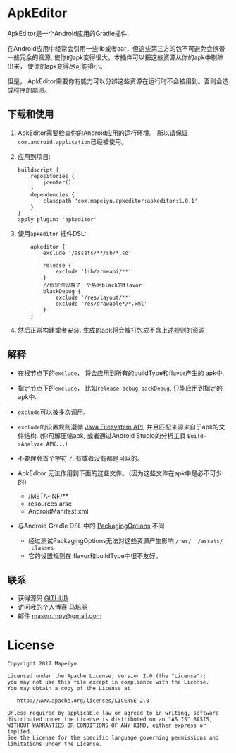 ApkEditor
========

ApkEditor是一个Android应用的Gradle插件. 

在Android应用中经常会引用一些lib或者aar，但这些第三方的包不可避免会携带一些冗余的资源, 使你的apk变得很大。本插件可以把这些资源从你的apk中剔除出来， 使你的apk变得尽可能得小。

但是， ApkEditor需要你有能力可以分辨这些资源在运行时不会被用到。否则会造成程序的崩溃。

下载和使用
--------

1. ApkEditor需要检查你的Android应用的运行环境。 所以请保证`com.android.application`已经被使用。

2. 应用到项目:

	```
	buildscript {
	    repositories {
	        jcenter()
	    }
	    dependencies {
	        classpath 'com.mapeiyu.apkeditor:apkeditor:1.0.1'
	    }
	}
	apply plugin: 'apkeditor'
	```
3. 使用`apkeditor` 插件DSL:

	```
		apkeditor {
            exclude '/assets/**/sb/*.so'

            release {
                exclude 'lib/armeabi/**'
            }
            //假定你设置了一个名为black的flavor
            blackDebug {
                exclude '/res/layout/**'
                exclude 'res/drawable*/*.xml'
            }
        }
	```
4. 然后正常构建或者安装. 生成的apk将会被打包成不含上述规则的资源

解释
----------

* 在根节点下的`exclude`， 将会应用到所有的buildType和flavor产生的 apk中.
* 指定节点下的`exclude`， 比如`release debug backDebug`, 只能应用到指定的apk中.
* `exclude`可以被多次调用.
* `exclude`的设置规则遵循 [Java Filesystem API][1], 并且匹配来源来自于apk的文件结构. (你可解压缩apk, 或者通过Android Studio的分析工具 `Build->Analyze APK...`) 
* 不要理会首个字符 `/`. 有或者没有都是可以的。
* ApkEditor 无法作用到下面的这些文件。（因为这些文件在apk中是必不可少的）

	* /META-INF/**
	* resources.arsc
	* AndroidManifest.xml

* 与Android Gradle DSL 中的 [PackagingOptions][2] 不同

	* 经过测试PackagingOptions无法对这些资源产生影响 `/res/  /assets/  .classes`
	* 它的设置规则在 flavor和buildType中很不友好。

联系
---------

* 获得源码 [GITHUB][3].
* 访问我的个人博客 [马培羽][4]
* 邮件 [mason.mpy@gmail.com](mason.mpy@gmail.com)

License
=======

    Copyright 2017 Mapeiyu

    Licensed under the Apache License, Version 2.0 (the "License");
    you may not use this file except in compliance with the License.
    You may obtain a copy of the License at

       http://www.apache.org/licenses/LICENSE-2.0

    Unless required by applicable law or agreed to in writing, software
    distributed under the License is distributed on an "AS IS" BASIS,
    WITHOUT WARRANTIES OR CONDITIONS OF ANY KIND, either express or implied.
    See the License for the specific language governing permissions and
    limitations under the License.


 [1]: https://docs.oracle.com/javase/8/docs/api/java/nio/file/FileSystem.html#getPathMatcher-java.lang.String-
 [2]: http://google.github.io/android-gradle-dsl/current/com.android.build.gradle.internal.dsl.PackagingOptions.html
 [3]: https://github.com/masonTool/ApkEditor
 [4]: http://www.mapeiyu.com
